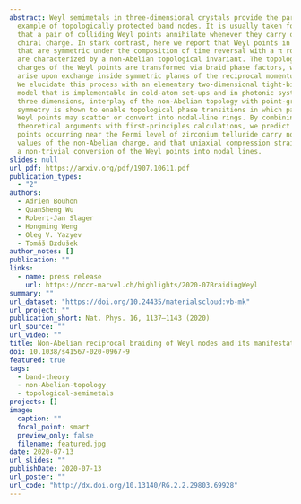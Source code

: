 ```yaml
---
abstract: Weyl semimetals in three-dimensional crystals provide the paradigm
  example of topologically protected band nodes. It is usually taken for granted
  that a pair of colliding Weyl points annihilate whenever they carry opposite
  chiral charge. In stark contrast, here we report that Weyl points in systems
  that are symmetric under the composition of time reversal with a π rotation
  are characterized by a non-Abelian topological invariant. The topological
  charges of the Weyl points are transformed via braid phase factors, which
  arise upon exchange inside symmetric planes of the reciprocal momentum space.
  We elucidate this process with an elementary two-dimensional tight-binding
  model that is implementable in cold-atom set-ups and in photonic systems. In
  three dimensions, interplay of the non-Abelian topology with point-group
  symmetry is shown to enable topological phase transitions in which pairs of
  Weyl points may scatter or convert into nodal-line rings. By combining our
  theoretical arguments with first-principles calculations, we predict that Weyl
  points occurring near the Fermi level of zirconium telluride carry non-trivial
  values of the non-Abelian charge, and that uniaxial compression strain drives
  a non-trivial conversion of the Weyl points into nodal lines.
slides: null
url_pdf: https://arxiv.org/pdf/1907.10611.pdf
publication_types:
  - "2"
authors:
  - Adrien Bouhon
  - QuanSheng Wu
  - Robert-Jan Slager
  - Hongming Weng
  - Oleg V. Yazyev
  - Tomáš Bzdušek
author_notes: []
publication: ""
links:
  - name: press release
    url: https://nccr-marvel.ch/highlights/2020-07BraidingWeyl
summary: ""
url_dataset: "https://doi.org/10.24435/materialscloud:vb-mk"
url_project: ""
publication_short: Nat. Phys. 16, 1137—1143 (2020)
url_source: ""
url_video: ""
title: Non-Abelian reciprocal braiding of Weyl nodes and its manifestations in ZrTe
doi: 10.1038/s41567-020-0967-9
featured: true
tags:
  - band-theory
  - non-Abelian-topology
  - topological-semimetals
projects: []
image:
  caption: ""
  focal_point: smart
  preview_only: false
  filename: featured.jpg
date: 2020-07-13
url_slides: ""
publishDate: 2020-07-13
url_poster: ""
url_code: "http://dx.doi.org/10.13140/RG.2.2.29803.69928"
---
```

